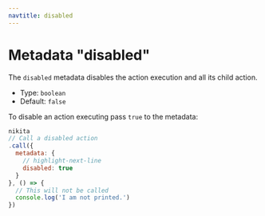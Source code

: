 ```yaml
---
navtitle: disabled
---
```


# Metadata "disabled"

The `disabled` metadata disables the action execution and all its child action.

* Type: `boolean`
* Default: `false`

To disable an action executing pass `true` to the metadata:

```js
nikita
// Call a disabled action
.call({
  metadata: {
    // highlight-next-line
    disabled: true
  }
}, () => {
  // This will not be called
  console.log('I am not printed.')
})
```
